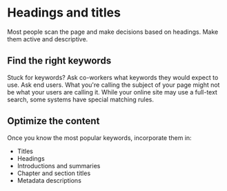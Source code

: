 # Headings and titles

Most people scan the page and make decisions based on headings. Make
them active and descriptive.

## Find the right keywords

Stuck for keywords? Ask co-workers what keywords they would expect to use. Ask end users.
What you're calling the subject of your page might not be what your
users are calling it. While your online site may use a full-text search,
some systems have special matching rules. 

## Optimize the content

Once you know the most popular keywords, incorporate them in:

* Titles
* Headings
* Introductions and summaries
* Chapter and section titles
* Metadata descriptions

